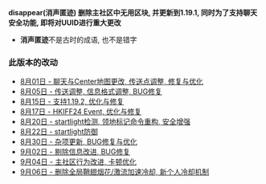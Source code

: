 **disappear(消声匿迹) 删除主社区中无用区块, 并更新到1.19.1, 同时为了支持聊天安全功能, 即将对UUID进行重大更改** 
* **消声匿迹**不是古时的成语, 也不是错字  
  
### 此版本的改动
* [8月01日 - 聊天与Center地图更改, 传送点调整, 修复与优化](08-01)  
* [8月05日 - 传送调整, 信息格式调整, BUG修复](08-05)  
* [8月15日 - 支持1.19.2, 优化与修复](08-15)  
* [8月17日 - HKIFF24 Event, 优化与修复](08-17)  
* [8月20日 - startlight检测, 领地标记命令重构, 安全增强](08-20)  
* [8月22日 - startlight防御](08-22)  
* [8月30日 - 杂项更新, BUG修复与优化](08-30)
* [9月02日 - 剔除信息改进, BUG修复](09-02)
* [9月04日 - 主社区行为改进, 卡顿优化](09-04)
* [9月06日 - 删除全局鞘翅烟花/激流加速冷却, 新个人冷却机制](09-06)
